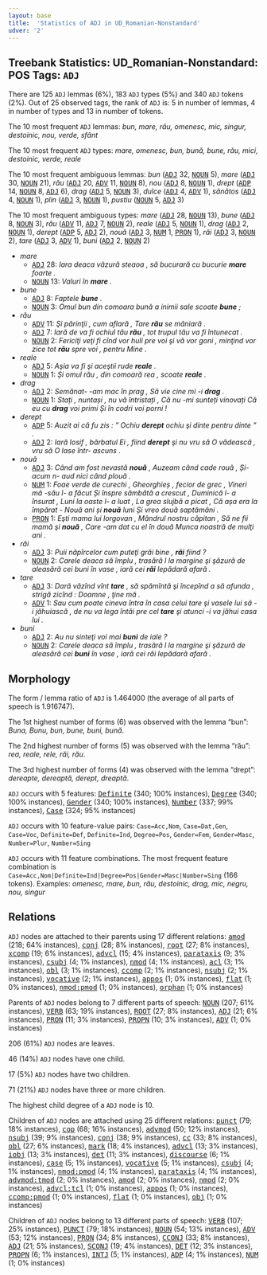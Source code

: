```yaml
---
layout: base
title:  'Statistics of ADJ in UD_Romanian-Nonstandard'
udver: '2'
---
```


## Treebank Statistics: UD_Romanian-Nonstandard: POS Tags: `ADJ`

There are 125 `ADJ` lemmas (6%), 183 `ADJ` types (5%) and 340 `ADJ` tokens (2%).
Out of 25 observed tags, the rank of `ADJ` is: 5 in number of lemmas, 4 in number of types and 13 in number of tokens.

The 10 most frequent `ADJ` lemmas: <em>bun, mare, rău, omenesc, mic, singur, destoinic, nou, verde, sfânt</em>

The 10 most frequent `ADJ` types:  <em>mare, omenesc, bun, bună, bune, rău, mici, destoinic, verde, reale</em>

The 10 most frequent ambiguous lemmas: <em>bun</em> (<tt><a href="ro_nonstandard-pos-ADJ.html">ADJ</a></tt> 32, <tt><a href="ro_nonstandard-pos-NOUN.html">NOUN</a></tt> 5), <em>mare</em> (<tt><a href="ro_nonstandard-pos-ADJ.html">ADJ</a></tt> 30, <tt><a href="ro_nonstandard-pos-NOUN.html">NOUN</a></tt> 21), <em>rău</em> (<tt><a href="ro_nonstandard-pos-ADJ.html">ADJ</a></tt> 20, <tt><a href="ro_nonstandard-pos-ADV.html">ADV</a></tt> 11, <tt><a href="ro_nonstandard-pos-NOUN.html">NOUN</a></tt> 8), <em>nou</em> (<tt><a href="ro_nonstandard-pos-ADJ.html">ADJ</a></tt> 8, <tt><a href="ro_nonstandard-pos-NOUN.html">NOUN</a></tt> 1), <em>drept</em> (<tt><a href="ro_nonstandard-pos-ADP.html">ADP</a></tt> 14, <tt><a href="ro_nonstandard-pos-NOUN.html">NOUN</a></tt> 8, <tt><a href="ro_nonstandard-pos-ADJ.html">ADJ</a></tt> 6), <em>drag</em> (<tt><a href="ro_nonstandard-pos-ADJ.html">ADJ</a></tt> 5, <tt><a href="ro_nonstandard-pos-NOUN.html">NOUN</a></tt> 3), <em>dulce</em> (<tt><a href="ro_nonstandard-pos-ADJ.html">ADJ</a></tt> 4, <tt><a href="ro_nonstandard-pos-ADV.html">ADV</a></tt> 1), <em>sănătos</em> (<tt><a href="ro_nonstandard-pos-ADJ.html">ADJ</a></tt> 4, <tt><a href="ro_nonstandard-pos-NOUN.html">NOUN</a></tt> 1), <em>plin</em> (<tt><a href="ro_nonstandard-pos-ADJ.html">ADJ</a></tt> 3, <tt><a href="ro_nonstandard-pos-NOUN.html">NOUN</a></tt> 1), <em>pustiu</em> (<tt><a href="ro_nonstandard-pos-NOUN.html">NOUN</a></tt> 5, <tt><a href="ro_nonstandard-pos-ADJ.html">ADJ</a></tt> 3)

The 10 most frequent ambiguous types:  <em>mare</em> (<tt><a href="ro_nonstandard-pos-ADJ.html">ADJ</a></tt> 28, <tt><a href="ro_nonstandard-pos-NOUN.html">NOUN</a></tt> 13), <em>bune</em> (<tt><a href="ro_nonstandard-pos-ADJ.html">ADJ</a></tt> 8, <tt><a href="ro_nonstandard-pos-NOUN.html">NOUN</a></tt> 3), <em>rău</em> (<tt><a href="ro_nonstandard-pos-ADV.html">ADV</a></tt> 11, <tt><a href="ro_nonstandard-pos-ADJ.html">ADJ</a></tt> 7, <tt><a href="ro_nonstandard-pos-NOUN.html">NOUN</a></tt> 2), <em>reale</em> (<tt><a href="ro_nonstandard-pos-ADJ.html">ADJ</a></tt> 5, <tt><a href="ro_nonstandard-pos-NOUN.html">NOUN</a></tt> 1), <em>drag</em> (<tt><a href="ro_nonstandard-pos-ADJ.html">ADJ</a></tt> 2, <tt><a href="ro_nonstandard-pos-NOUN.html">NOUN</a></tt> 1), <em>derept</em> (<tt><a href="ro_nonstandard-pos-ADP.html">ADP</a></tt> 5, <tt><a href="ro_nonstandard-pos-ADJ.html">ADJ</a></tt> 2), <em>nouă</em> (<tt><a href="ro_nonstandard-pos-ADJ.html">ADJ</a></tt> 3, <tt><a href="ro_nonstandard-pos-NUM.html">NUM</a></tt> 1, <tt><a href="ro_nonstandard-feat-PRON.html">PRON</a></tt> 1), <em>răi</em> (<tt><a href="ro_nonstandard-pos-ADJ.html">ADJ</a></tt> 3, <tt><a href="ro_nonstandard-pos-NOUN.html">NOUN</a></tt> 2), <em>tare</em> (<tt><a href="ro_nonstandard-pos-ADJ.html">ADJ</a></tt> 3, <tt><a href="ro_nonstandard-pos-ADV.html">ADV</a></tt> 1), <em>buni</em> (<tt><a href="ro_nonstandard-pos-ADJ.html">ADJ</a></tt> 2, <tt><a href="ro_nonstandard-pos-NOUN.html">NOUN</a></tt> 2)


* <em>mare</em>
  * <tt><a href="ro_nonstandard-pos-ADJ.html">ADJ</a></tt> 28: <em>Iara deaca văzură steaoa , să bucurară cu bucurie <b>mare</b> foarte .</em>
  * <tt><a href="ro_nonstandard-pos-NOUN.html">NOUN</a></tt> 13: <em>Valuri în <b>mare</b> .</em>
* <em>bune</em>
  * <tt><a href="ro_nonstandard-pos-ADJ.html">ADJ</a></tt> 8: <em>Faptele <b>bune</b> .</em>
  * <tt><a href="ro_nonstandard-pos-NOUN.html">NOUN</a></tt> 3: <em>Omul bun din comoara bună a inimii sale scoate <b>bune</b> ;</em>
* <em>rău</em>
  * <tt><a href="ro_nonstandard-pos-ADV.html">ADV</a></tt> 11: <em>Şi părinţii , cum aflară , Tare <b>rău</b> se mâniară .</em>
  * <tt><a href="ro_nonstandard-pos-ADJ.html">ADJ</a></tt> 7: <em>Iară de va fi ochiul tău <b>rău</b> , tot trupul tău va fi întunecat .</em>
  * <tt><a href="ro_nonstandard-pos-NOUN.html">NOUN</a></tt> 2: <em>Fericiţi veţi fi cînd vor huli pre voi şi vă vor goni , minţind vor zice tot <b>rău</b> spre voi , pentru Mine .</em>
* <em>reale</em>
  * <tt><a href="ro_nonstandard-pos-ADJ.html">ADJ</a></tt> 5: <em>Aşia va fi şi aceştii rude <b>reale</b> .</em>
  * <tt><a href="ro_nonstandard-pos-NOUN.html">NOUN</a></tt> 1: <em>Și omul rău , din comoară rea , scoate <b>reale</b> .</em>
* <em>drag</em>
  * <tt><a href="ro_nonstandard-pos-ADJ.html">ADJ</a></tt> 2: <em>Semănat- -am mac în prag , Să vie cine mi -i <b>drag</b> .</em>
  * <tt><a href="ro_nonstandard-pos-NOUN.html">NOUN</a></tt> 1: <em>Stați , nuntași , nu vă întristați , Că nu -mi sunteți vinovați Că eu cu <b>drag</b> voi primi Și în codri voi porni !</em>
* <em>derept</em>
  * <tt><a href="ro_nonstandard-pos-ADP.html">ADP</a></tt> 5: <em>Auzit ai că fu zis : ” Ochiu <b>derept</b> ochiu şi dinte pentru dinte ” .</em>
  * <tt><a href="ro_nonstandard-pos-ADJ.html">ADJ</a></tt> 2: <em>Iară Iosif , bărbatul Ei , fiind <b>derept</b> şi nu vru să O vădească , vru să O lase într- ascuns .</em>
* <em>nouă</em>
  * <tt><a href="ro_nonstandard-pos-ADJ.html">ADJ</a></tt> 3: <em>Când am fost nevastă <b>nouă</b> , Auzeam când cade rouă , Și- acum n- aud nici când plouă .</em>
  * <tt><a href="ro_nonstandard-pos-NUM.html">NUM</a></tt> 1: <em>Foae verde de curechi , Gheorghieș , fecior de grec , Vineri mă -său l- a făcut Și înspre sâmbătă a crescut , Duminică l- a însurat , Luni la oaste l- a luat , La grea slujbă a picat , Că așa era la împărat - Nouă ani și <b>nouă</b> luni Și vreo două saptămâni .</em>
  * <tt><a href="ro_nonstandard-feat-PRON.html">PRON</a></tt> 1: <em>Eşti mama lui Iorgovan , Mândrul nostru căpitan , Să ne fii mamă şi <b>nouă</b> , Care -am dat cu el în două Munca noastră de mulţi ani .</em>
* <em>răi</em>
  * <tt><a href="ro_nonstandard-pos-ADJ.html">ADJ</a></tt> 3: <em>Puii năpîrcelor cum puteţi grăi bine , <b>răi</b> fiind ?</em>
  * <tt><a href="ro_nonstandard-pos-NOUN.html">NOUN</a></tt> 2: <em>Carele deaca să împlu , trasără l la margine şi şăzură de aleasără cei buni în vase , iară cei <b>răi</b> lepădară afară .</em>
* <em>tare</em>
  * <tt><a href="ro_nonstandard-pos-ADJ.html">ADJ</a></tt> 3: <em>Dară văzînd vînt <b>tare</b> , să spămîntă şi începînd a să afunda , strigă zicînd : Doamne , ţine mă .</em>
  * <tt><a href="ro_nonstandard-pos-ADV.html">ADV</a></tt> 1: <em>Sau cum poate cineva întra în casa celui tare şi vasele lui să -i jăhuiască , de nu va lega întăi pre cel <b>tare</b> şi atunci -i va jăhui casa lui .</em>
* <em>buni</em>
  * <tt><a href="ro_nonstandard-pos-ADJ.html">ADJ</a></tt> 2: <em>Au nu sinteţi voi mai <b>buni</b> de iale ?</em>
  * <tt><a href="ro_nonstandard-pos-NOUN.html">NOUN</a></tt> 2: <em>Carele deaca să împlu , trasără l la margine şi şăzură de aleasără cei <b>buni</b> în vase , iară cei răi lepădară afară .</em>

## Morphology

The form / lemma ratio of `ADJ` is 1.464000 (the average of all parts of speech is 1.916747).

The 1st highest number of forms (6) was observed with the lemma “bun”: <em>Buna, Bunu, bun, bune, buni, bună</em>.

The 2nd highest number of forms (5) was observed with the lemma “rău”: <em>rea, reale, rele, răi, rău</em>.

The 3rd highest number of forms (4) was observed with the lemma “drept”: <em>dereapte, dereaptă, derept, dreaptă</em>.

`ADJ` occurs with 5 features: <tt><a href="ro_nonstandard-feat-Definite.html">Definite</a></tt> (340; 100% instances), <tt><a href="ro_nonstandard-feat-Degree.html">Degree</a></tt> (340; 100% instances), <tt><a href="ro_nonstandard-feat-Gender.html">Gender</a></tt> (340; 100% instances), <tt><a href="ro_nonstandard-feat-Number.html">Number</a></tt> (337; 99% instances), <tt><a href="ro_nonstandard-feat-Case.html">Case</a></tt> (324; 95% instances)

`ADJ` occurs with 10 feature-value pairs: `Case=Acc,Nom`, `Case=Dat,Gen`, `Case=Voc`, `Definite=Def`, `Definite=Ind`, `Degree=Pos`, `Gender=Fem`, `Gender=Masc`, `Number=Plur`, `Number=Sing`

`ADJ` occurs with 11 feature combinations.
The most frequent feature combination is `Case=Acc,Nom|Definite=Ind|Degree=Pos|Gender=Masc|Number=Sing` (166 tokens).
Examples: <em>omenesc, mare, bun, rău, destoinic, drag, mic, negru, nou, singur</em>


## Relations

`ADJ` nodes are attached to their parents using 17 different relations: <tt><a href="ro_nonstandard-dep-amod.html">amod</a></tt> (218; 64% instances), <tt><a href="ro_nonstandard-dep-conj.html">conj</a></tt> (28; 8% instances), <tt><a href="ro_nonstandard-dep-root.html">root</a></tt> (27; 8% instances), <tt><a href="ro_nonstandard-dep-xcomp.html">xcomp</a></tt> (19; 6% instances), <tt><a href="ro_nonstandard-dep-advcl.html">advcl</a></tt> (15; 4% instances), <tt><a href="ro_nonstandard-dep-parataxis.html">parataxis</a></tt> (9; 3% instances), <tt><a href="ro_nonstandard-dep-csubj.html">csubj</a></tt> (4; 1% instances), <tt><a href="ro_nonstandard-dep-nmod.html">nmod</a></tt> (4; 1% instances), <tt><a href="ro_nonstandard-dep-acl.html">acl</a></tt> (3; 1% instances), <tt><a href="ro_nonstandard-dep-obl.html">obl</a></tt> (3; 1% instances), <tt><a href="ro_nonstandard-dep-ccomp.html">ccomp</a></tt> (2; 1% instances), <tt><a href="ro_nonstandard-dep-nsubj.html">nsubj</a></tt> (2; 1% instances), <tt><a href="ro_nonstandard-dep-vocative.html">vocative</a></tt> (2; 1% instances), <tt><a href="ro_nonstandard-dep-appos.html">appos</a></tt> (1; 0% instances), <tt><a href="ro_nonstandard-dep-flat.html">flat</a></tt> (1; 0% instances), <tt><a href="ro_nonstandard-dep-nmod-pmod.html">nmod:pmod</a></tt> (1; 0% instances), <tt><a href="ro_nonstandard-dep-orphan.html">orphan</a></tt> (1; 0% instances)

Parents of `ADJ` nodes belong to 7 different parts of speech: <tt><a href="ro_nonstandard-pos-NOUN.html">NOUN</a></tt> (207; 61% instances), <tt><a href="ro_nonstandard-pos-VERB.html">VERB</a></tt> (63; 19% instances), <tt><a href="ro_nonstandard-dep-ROOT.html">ROOT</a></tt> (27; 8% instances), <tt><a href="ro_nonstandard-pos-ADJ.html">ADJ</a></tt> (21; 6% instances), <tt><a href="ro_nonstandard-feat-PRON.html">PRON</a></tt> (11; 3% instances), <tt><a href="ro_nonstandard-pos-PROPN.html">PROPN</a></tt> (10; 3% instances), <tt><a href="ro_nonstandard-pos-ADV.html">ADV</a></tt> (1; 0% instances)

206 (61%) `ADJ` nodes are leaves.

46 (14%) `ADJ` nodes have one child.

17 (5%) `ADJ` nodes have two children.

71 (21%) `ADJ` nodes have three or more children.

The highest child degree of a `ADJ` node is 10.

Children of `ADJ` nodes are attached using 25 different relations: <tt><a href="ro_nonstandard-dep-punct.html">punct</a></tt> (79; 18% instances), <tt><a href="ro_nonstandard-dep-cop.html">cop</a></tt> (68; 16% instances), <tt><a href="ro_nonstandard-dep-advmod.html">advmod</a></tt> (50; 12% instances), <tt><a href="ro_nonstandard-dep-nsubj.html">nsubj</a></tt> (39; 9% instances), <tt><a href="ro_nonstandard-dep-conj.html">conj</a></tt> (38; 9% instances), <tt><a href="ro_nonstandard-dep-cc.html">cc</a></tt> (33; 8% instances), <tt><a href="ro_nonstandard-dep-obl.html">obl</a></tt> (27; 6% instances), <tt><a href="ro_nonstandard-dep-mark.html">mark</a></tt> (18; 4% instances), <tt><a href="ro_nonstandard-dep-advcl.html">advcl</a></tt> (13; 3% instances), <tt><a href="ro_nonstandard-dep-iobj.html">iobj</a></tt> (13; 3% instances), <tt><a href="ro_nonstandard-dep-det.html">det</a></tt> (11; 3% instances), <tt><a href="ro_nonstandard-dep-discourse.html">discourse</a></tt> (6; 1% instances), <tt><a href="ro_nonstandard-dep-case.html">case</a></tt> (5; 1% instances), <tt><a href="ro_nonstandard-dep-vocative.html">vocative</a></tt> (5; 1% instances), <tt><a href="ro_nonstandard-dep-csubj.html">csubj</a></tt> (4; 1% instances), <tt><a href="ro_nonstandard-dep-nmod-pmod.html">nmod:pmod</a></tt> (4; 1% instances), <tt><a href="ro_nonstandard-dep-parataxis.html">parataxis</a></tt> (4; 1% instances), <tt><a href="ro_nonstandard-dep-advmod-tmod.html">advmod:tmod</a></tt> (2; 0% instances), <tt><a href="ro_nonstandard-dep-amod.html">amod</a></tt> (2; 0% instances), <tt><a href="ro_nonstandard-dep-nmod.html">nmod</a></tt> (2; 0% instances), <tt><a href="ro_nonstandard-dep-advcl-tcl.html">advcl:tcl</a></tt> (1; 0% instances), <tt><a href="ro_nonstandard-dep-appos.html">appos</a></tt> (1; 0% instances), <tt><a href="ro_nonstandard-dep-ccomp-pmod.html">ccomp:pmod</a></tt> (1; 0% instances), <tt><a href="ro_nonstandard-dep-flat.html">flat</a></tt> (1; 0% instances), <tt><a href="ro_nonstandard-dep-obj.html">obj</a></tt> (1; 0% instances)

Children of `ADJ` nodes belong to 13 different parts of speech: <tt><a href="ro_nonstandard-pos-VERB.html">VERB</a></tt> (107; 25% instances), <tt><a href="ro_nonstandard-pos-PUNCT.html">PUNCT</a></tt> (79; 18% instances), <tt><a href="ro_nonstandard-pos-NOUN.html">NOUN</a></tt> (54; 13% instances), <tt><a href="ro_nonstandard-pos-ADV.html">ADV</a></tt> (53; 12% instances), <tt><a href="ro_nonstandard-feat-PRON.html">PRON</a></tt> (34; 8% instances), <tt><a href="ro_nonstandard-pos-CCONJ.html">CCONJ</a></tt> (33; 8% instances), <tt><a href="ro_nonstandard-pos-ADJ.html">ADJ</a></tt> (21; 5% instances), <tt><a href="ro_nonstandard-pos-SCONJ.html">SCONJ</a></tt> (19; 4% instances), <tt><a href="ro_nonstandard-pos-DET.html">DET</a></tt> (12; 3% instances), <tt><a href="ro_nonstandard-pos-PROPN.html">PROPN</a></tt> (6; 1% instances), <tt><a href="ro_nonstandard-pos-INTJ.html">INTJ</a></tt> (5; 1% instances), <tt><a href="ro_nonstandard-pos-ADP.html">ADP</a></tt> (4; 1% instances), <tt><a href="ro_nonstandard-pos-NUM.html">NUM</a></tt> (1; 0% instances)

